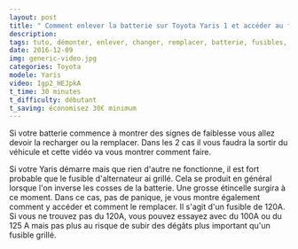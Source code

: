 ```yaml
---
layout: post
title: " Comment enlever la batterie sur Toyota Yaris 1 et accéder au fusible d'alternateur 120A "
description: 
tags: tuto, démonter, enlever, changer, remplacer, batterie, fusibles, 60A, 120A, fusible d'alternateur, toyota, yaris, 1.5, TS
date: 2016-12-09 
img: generic-video.jpg
categories: Toyota
modele: Yaris
video: Igp2_HEJpkA
t_time: 30 minutes
t_difficulty: débutant
t_saving: économisez 30€ minimum
---
```


Si votre batterie commence à montrer des signes de faiblesse vous allez devoir la recharger ou la remplacer. Dans les 2 cas il vous faudra la sortir du véhicule et cette vidéo va vous montrer comment faire.

Si votre Yaris démarre mais que rien d'autre ne fonctionne, il est fort probable que le fusible d'alternateur ai grillé. 
Cela se produit en général lorsque l'on inverse les cosses de la batterie. Une grosse étincelle surgira à ce moment.
Dans ce cas, pas de panique, je vous montre également comment y accéder et comment le remplacer.
Il s'agit d'un fusible de 120A. Si vous ne trouvez pas du 120A, vous pouvez essayez avec du 100A ou du 125 A mais pas plus au risque de subir des dégâts plus important qu'un fusible grillé.